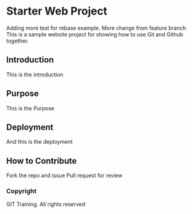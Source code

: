 # Starter Web Project

Adding more test for rebase example. More change from feature branch
This is a sample website project for showing how to use Git and Github together.

## Introduction

This is the introduction

## Purpose

This is the Purpose

## Deployment

And this is the deployment

## How to Contribute

Fork the repo and issue Pull request for review

### Copyright

GIT Training. All rights reserved
